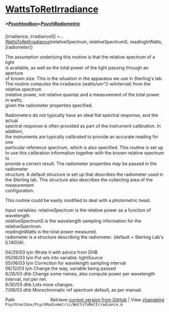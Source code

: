# [WattsToRetIrradiance](WattsToRetIrradiance)
##### >[Psychtoolbox](Psychtoolbox)>[PsychRadiometric](PsychRadiometric)

 [irradiance, irradianceS] =...  
        [WattsToRetIrradiance](WattsToRetIrradiance)(relativeSpectrum, relativeSpectrumS, readingInWatts, [radiometer])  
  
 The assumption underlying this routine is that the relative spectrum of a light  
 is available, as well as the total power of the light passing through an aperture  
 of known size.  This is the situation in the apparatus we use in Sterling's lab.  
    The routine computes the irradiance (watts/um^2-wlinterval) from the relative spectrum  
 (relative power, not relative quanta) and a measurement of the total power in watts,  
 given the radiometer properties specified.   
  
 Radiometers do not typically have an ideal flat spectral response, and the actual  
 spectral response is often provided as part of the instrument calibration.  In addition,  
 the instruments are typically calibrated to provide an accurate reading for one  
 particular reference spectrum, which is also specified.  This routine is set up  
 to use this calibration information together with the known relative spectrum to  
 provide a correct result.  The radiometer properties may be passed in the radiometer  
 structure.  A default structure is set up that describes the radiometer used in  
 the Sterling lab.  This structure also describes the collecting area of the measurement  
 configuration.  
  
 This routine could be easily modified to deal with a photometric head.   
  
 Input variables: relativeSpectrum is the relative power as a function of wavelength.  
                  relativeSpectrumS is the wavelength sampling information for the relativeSpectrum.  
                                   readingInWatts is the total power measured.  
                  radiometer is a structure describing the radiometer. (default = Sterling Lab's IL1400A).  
  
 04/29/03   lyin Wrote it with advice from DHB  
 05/06/03   lyin Put wls into variable: lightSource  
 05/06/03   lyin Correction for wavelength sampling interval  
 06/12/03   lyin Change the way, variable being passed  
 6/26/03   dhb  Change some names, also compute power per wavelength interval, not per nm.  
 6/30/03   dhb  Lots more changes.  
 7/08/03   dhb  Monochromatic ref spectrum default, as per manual.  




<div class="code_header" style="text-align:right;">
  <span style="float:left;">Path&nbsp;&nbsp;</span> <span class="counter">Retrieve <a href=
  "https://raw.github.com/Psychtoolbox-3/Psychtoolbox-3/beta/Psychtoolbox/PsychRadiometric/WattsToRetIrradiance.m">current version from GitHub</a> | View <a href=
  "https://github.com/Psychtoolbox-3/Psychtoolbox-3/commits/beta/Psychtoolbox/PsychRadiometric/WattsToRetIrradiance.m">changelog</a></span>
</div>
<div class="code">
  <code>Psychtoolbox/PsychRadiometric/WattsToRetIrradiance.m</code>
</div>

